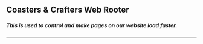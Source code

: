 <h2>Coasters & Crafters Web Rooter</h2>
<h5>This is used to control and make pages on our website load faster.</h5>
<hr>
